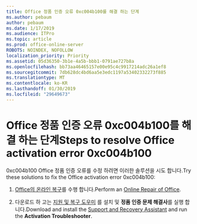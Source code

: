 ```yaml
---
title: Office 정품 인증 오류 0xc004b100를 해결 하는 단계
ms.author: pebaum
author: pebaum
ms.date: 1/17/2019
ms.audience: ITPro
ms.topic: article
ms.prod: office-online-server
ROBOTS: NOINDEX, NOFOLLOW
localization_priority: Priority
ms.assetid: 05d36350-3b1e-4a5b-bbb1-0791ae727b8a
ms.openlocfilehash: bb73aa46465157e00e95c4c9917214adc26a1ef8
ms.sourcegitcommit: 7db628dc4bd6aa5e3edc1197a53402332273f885
ms.translationtype: MT
ms.contentlocale: ko-KR
ms.lasthandoff: 01/30/2019
ms.locfileid: "29649673"
---
```

# <a name="steps-to-resolve-office-activation-error-0xc004b100"></a><span data-ttu-id="a1c1d-102">Office 정품 인증 오류 0xc004b100를 해결 하는 단계</span><span class="sxs-lookup"><span data-stu-id="a1c1d-102">Steps to resolve Office activation error 0xc004b100</span></span>


<span data-ttu-id="a1c1d-103">0xc004b100 Office 정품 인증 오류를 수정 하려면 이러한 솔루션을 시도 합니다.</span><span class="sxs-lookup"><span data-stu-id="a1c1d-103">Try these solutions to fix the Office activation error 0xc004b100:</span></span>
  
1. <span data-ttu-id="a1c1d-104">[Office의 온라인 복구](https://support.office.com/article/7821d4b6-7c1d-4205-aa0e-a6b40c5bb88b)를 수행 합니다.</span><span class="sxs-lookup"><span data-stu-id="a1c1d-104">Perform an [Online Repair of Office](https://support.office.com/article/7821d4b6-7c1d-4205-aa0e-a6b40c5bb88b).</span></span>
    
2. <span data-ttu-id="a1c1d-105">다운로드 하 고는 [지원 및 복구 도우미](https://aka.ms/SARA-OfficeActivation-Alchemy) 를 설치 및 **정품 인증 문제 해결사**를 실행 합니다.</span><span class="sxs-lookup"><span data-stu-id="a1c1d-105">Download and install the [Support and Recovery Assistant](https://aka.ms/SARA-OfficeActivation-Alchemy) and run the **Activation Troubleshooter**.</span></span>
    

